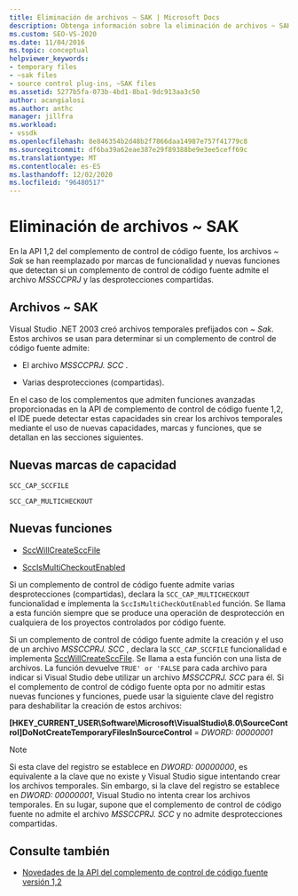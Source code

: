 ```yaml
---
title: Eliminación de archivos ~ SAK | Microsoft Docs
description: Obtenga información sobre la eliminación de archivos ~ SAK de la API de control de código fuente 1,2 y cómo se han reemplazado por marcas de funcionalidad y nuevas funciones.
ms.custom: SEO-VS-2020
ms.date: 11/04/2016
ms.topic: conceptual
helpviewer_keywords:
- temporary files
- ~sak files
- source control plug-ins, ~SAK files
ms.assetid: 5277b5fa-073b-4bd1-8ba1-9dc913aa3c50
author: acangialosi
ms.author: anthc
manager: jillfra
ms.workload:
- vssdk
ms.openlocfilehash: 8e846354b2d48b2f7866daa14987e757f41779c8
ms.sourcegitcommit: df6ba39a62eae387e29f89388be9e3ee5ceff69c
ms.translationtype: MT
ms.contentlocale: es-ES
ms.lasthandoff: 12/02/2020
ms.locfileid: "96480517"
---
```

# <a name="elimination-of-sak-files"></a>Eliminación de archivos ~ SAK
En la API 1,2 del complemento de control de código fuente, los archivos *~ Sak* se han reemplazado por marcas de funcionalidad y nuevas funciones que detectan si un complemento de control de código fuente admite el archivo *MSSCCPRJ* y las desprotecciones compartidas.

## <a name="sak-files"></a>Archivos ~ SAK
Visual Studio .NET 2003 creó archivos temporales prefijados con *~ Sak*. Estos archivos se usan para determinar si un complemento de control de código fuente admite:

- El archivo *MSSCCPRJ. SCC* .

- Varias desprotecciones (compartidas).

En el caso de los complementos que admiten funciones avanzadas proporcionadas en la API de complemento de control de código fuente 1,2, el IDE puede detectar estas capacidades sin crear los archivos temporales mediante el uso de nuevas capacidades, marcas y funciones, que se detallan en las secciones siguientes.

## <a name="new-capability-flags"></a>Nuevas marcas de capacidad
 `SCC_CAP_SCCFILE`

 `SCC_CAP_MULTICHECKOUT`

## <a name="new-functions"></a>Nuevas funciones
- [SccWillCreateSccFile](../../extensibility/sccwillcreatesccfile-function.md)

- [SccIsMultiCheckoutEnabled](../../extensibility/sccismulticheckoutenabled-function.md)

 Si un complemento de control de código fuente admite varias desprotecciones (compartidas), declara la `SCC_CAP_MULTICHECKOUT` funcionalidad e implementa la `SccIsMultiCheckOutEnabled` función. Se llama a esta función siempre que se produce una operación de desprotección en cualquiera de los proyectos controlados por código fuente.

 Si un complemento de control de código fuente admite la creación y el uso de un archivo *MSSCCPRJ. SCC* , declara la `SCC_CAP_SCCFILE` funcionalidad e implementa [SccWillCreateSccFile](../../extensibility/sccwillcreatesccfile-function.md). Se llama a esta función con una lista de archivos. La función devuelve `TRUE' or 'FALSE` para cada archivo para indicar si Visual Studio debe utilizar un archivo *MSSCCPRJ. SCC* para él. Si el complemento de control de código fuente opta por no admitir estas nuevas funciones y funciones, puede usar la siguiente clave del registro para deshabilitar la creación de estos archivos:

 **[HKEY_CURRENT_USER\Software\Microsoft\VisualStudio\8.0\SourceControl]DoNotCreateTemporaryFilesInSourceControl**  =  *DWORD: 00000001*

> [!NOTE]
> Si esta clave del registro se establece en *DWORD: 00000000*, es equivalente a la clave que no existe y Visual Studio sigue intentando crear los archivos temporales. Sin embargo, si la clave del registro se establece en *DWORD: 00000001*, Visual Studio no intenta crear los archivos temporales. En su lugar, supone que el complemento de control de código fuente no admite el archivo *MSSCCPRJ. SCC* y no admite desprotecciones compartidas.

## <a name="see-also"></a>Consulte también
- [Novedades de la API del complemento de control de código fuente versión 1,2](../../extensibility/internals/what-s-new-in-the-source-control-plug-in-api-version-1-2.md)

